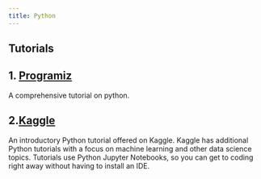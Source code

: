 ```yaml
---
title: Python
---
```


## Tutorials

## 1. [Programiz](https://www.programiz.com/python-programming)

A comprehensive tutorial on python.

## 2.[Kaggle](https://www.kaggle.com/learn/python)

An introductory Python tutorial offered on Kaggle. Kaggle has additional Python tutorials with a focus on machine learning and other data science topics. Tutorials use Python Jupyter Notebooks, so you can get to coding right away without having to install an IDE. 
